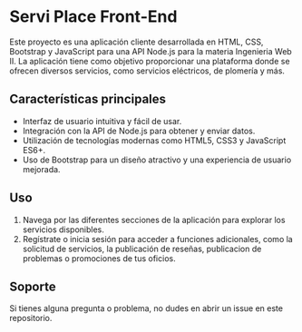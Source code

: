 # Servi Place Front-End

Este proyecto es una aplicación cliente desarrollada en HTML, CSS, Bootstrap y JavaScript para una API Node.js para la materia Ingenieria Web II. La aplicación tiene como objetivo proporcionar una plataforma donde se ofrecen diversos servicios, como servicios eléctricos, de plomería y más.

## Características principales

- Interfaz de usuario intuitiva y fácil de usar.
- Integración con la API de Node.js para obtener y enviar datos.
- Utilización de tecnologías modernas como HTML5, CSS3 y JavaScript ES6+.
- Uso de Bootstrap para un diseño atractivo y una experiencia de usuario mejorada.

## Uso

1. Navega por las diferentes secciones de la aplicación para explorar los servicios disponibles.
2. Regístrate o inicia sesión para acceder a funciones adicionales, como la solicitud de servicios, la publicación de reseñas, publicacion de problemas o promociones de tus oficios.


## Soporte

Si tienes alguna pregunta o problema, no dudes en abrir un issue en este repositorio.


